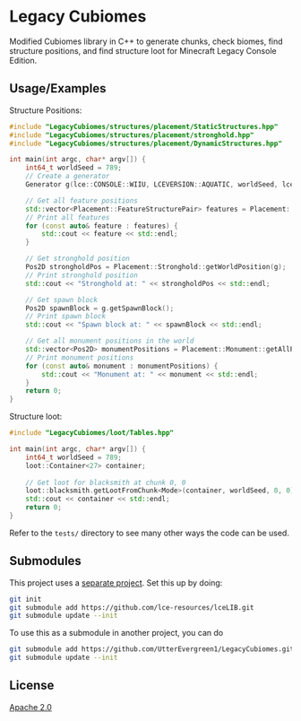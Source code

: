 # Legacy Cubiomes

Modified Cubiomes library in C++ to generate chunks, check biomes, find structure positions, and find structure loot for
Minecraft Legacy Console Edition.

## Usage/Examples

Structure Positions:

```c++
#include "LegacyCubiomes/structures/placement/StaticStructures.hpp"
#include "LegacyCubiomes/structures/placement/stronghold.hpp"
#include "LegacyCubiomes/structures/placement/DynamicStructures.hpp"

int main(int argc, char* argv[]) {
    int64_t worldSeed = 789;
    // Create a generator
    Generator g(lce::CONSOLE::WIIU, LCEVERSION::AQUATIC, worldSeed, lce::WORLDSIZE::CLASSIC, lce::BIOMESCALE::SMALL);

    // Get all feature positions
    std::vector<Placement::FeatureStructurePair> features = Placement::Feature::getAllFeaturePositions(&g);
    // Print all features
    for (const auto& feature : features) {
        std::cout << feature << std::endl;
    }

    // Get stronghold position
    Pos2D strongholdPos = Placement::Stronghold::getWorldPosition(g);
    // Print stronghold position
    std::cout << "Stronghold at: " << strongholdPos << std::endl;

    // Get spawn block
    Pos2D spawnBlock = g.getSpawnBlock();
    // Print spawn block
    std::cout << "Spawn block at: " << spawnBlock << std::endl;

    // Get all monument positions in the world
    std::vector<Pos2D> monumentPositions = Placement::Monument::getAllPositions(&g);
    // Print monument positions
    for (const auto& monument : monumentPositions) {
        std::cout << "Monument at: " << monument << std::endl;
    }
    return 0;
}
```

Structure loot:

```c++
#include "LegacyCubiomes/loot/Tables.hpp"

int main(int argc, char* argv[]) {
    int64_t worldSeed = 789;
    loot::Container<27> container;
    
    // Get loot for blacksmith at chunk 0, 0
    loot::blacksmith.getLootFromChunk<Mode>(container, worldSeed, 0, 0);
    std::cout << container << std::endl;
    return 0;
}
```

Refer to the `tests/` directory to see many other ways the code can be used.

## Submodules

This project uses a [separate project](https://github.com/zugebot/lce.git).
Set this up by doing:

```bash
git init
git submodule add https://github.com/lce-resources/lceLIB.git
git submodule update --init
```

To use this as a submodule in another project, you can do

```bash
git submodule add https://github.com/UtterEvergreen1/LegacyCubiomes.git
git submodule update --init
```

## License

[Apache 2.0](https://www.apache.org/licenses/LICENSE-2.0)
